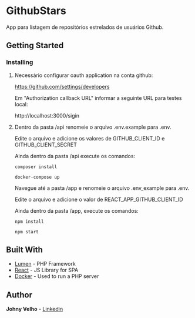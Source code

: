 # GithubStars

App para listagem de repositórios estrelados de usuários Github.

## Getting Started

### Installing

1. Necessário configurar oauth application na conta github:

    https://github.com/settings/developers

    Em "Authorization callback URL" informar a seguinte URL para testes local:

    http://localhost:3000/sigin

2. Dentro da pasta /api renomeie o arquivo .env.example para .env.

    Edite o arquivo e adicione os valores de GITHUB_CLIENT_ID e GITHUB_CLIENT_SECRET

    Ainda dentro da pasta /api execute os comandos:

    ```
    composer install
    
    docker-compose up
    ```
    
    Navegue até a pasta /app e renomeie o arquivo .env_example para .env.
    
    Edite o arquivo e adicione o valor de REACT_APP_GITHUB_CLIENT_ID
    
    Ainda dentro da pasta /app, execute os comandos: 
    
    ```
    npm install
    
    npm start
    ```

## Built With

* [Lumen](https://lumen.laravel.com/docs/5.6) - PHP Framework
* [React](https://reactjs.org/docs/hello-world.html) - JS Library for SPA
* [Docker](https://docs.docker.com/) - Used to run a PHP server

## Author

**Johny Velho** - [Linkedin](https://www.linkedin.com/in/johnyvelho/)